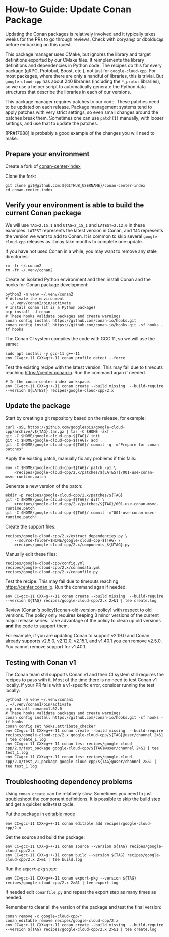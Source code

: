 # How-to Guide: Update Conan Package

Updating the Conan packages is relatively involved and it typically takes weeks
for the PRs to go through reviews. Check with coryan@ or dbolduc@ before
embarking on this quest.

This package manager uses CMake, but ignores the library and target definitions
exported by our CMake files. It reimplements the library definitions and
dependencies in Python code. The recipes do this for every package (gRPC,
Protobuf, Boost, etc.), not just for `google-cloud-cpp`. For most packages,
where there are only a handful of libraries, this is trivial. But
`google-cloud-cpp` has about 240 libraries (including the `*_protos` libraries),
so we use a helper script to automatically generate the Python data structures
that describe the libraries in each of our versions.

This package manager requires patches to our code. These patches need to be
updated on each release. Package management systems tend to apply patches with
very strict settings, so even small changes around the patches break them.
Sometimes one can use `patch(1)` manually, with looser settings, and use that to
update the patches.

\[PR#17988\] is probably a good example of the changes you will need to make.

## Prepare your environment

Create a fork of
[conan-center-index](https://github.com/conan-io/conan-center-index.git)

Clone the fork:

```shell
git clone git@github.com:${GITHUB_USERNAME}/conan-center-index
cd conan-center-index
```

## Verify your environment is able to build the current Conan package

We will use `TAG=2.15.1` and `UTAG=2_15_1` and `LATEST=2.12.0` in these
examples. `LATEST` represents the latest version in Conan, and `TAG` represents
the version we want to add to Conan. It is common to skip several
`google-cloud-cpp` releases as it may take months to complete one update.

If you have not used Conan in a while, you may want to remove any stale
directories:

```shell
rm -fr ~/.conan2
rm -fr ~/.venv/conan2
```

Create an isolated Python environment and then install Conan and the hooks for
Conan package development:

```shell
python3 -m venv ~/.venv/conan2
# Activate the environment
. ~/.venv/conan2/bin/activate
# Install conan (it is a Python package)
pip install -U conan
# These hooks validate packages and create warnings
conan config install https://github.com/conan-io/hooks.git
conan config install https://github.com/conan-io/hooks.git -sf hooks -tf hooks
```

The Conan CI system compiles the code with GCC 11, so we will use the same:

```shell
sudo apt install -y gcc-11 g++-11
env CC=gcc-11 CXX=g++-11 conan profile detect --force
```

Test the existing recipe with the latest version. This may fail due to timeouts
reaching https://center.conan.io. Run the command agan if needed.

```shell
# In the conan-center-index workspace.
env CC=gcc-11 CXX=g++-11 conan create --build missing  --build-require  --version ${LATEST} recipes/google-cloud-cpp/2.x
```

## Update the package

Start by creating a git repository based on the release, for example:

```shell
curl -sSL https://github.com/googleapis/google-cloud-cpp/archive/v${TAG}.tar.gz | tar -C $HOME -zxf -
git -C $HOME/google-cloud-cpp-${TAG}/ init
git -C $HOME/google-cloud-cpp-${TAG}/ add .
git -C $HOME/google-cloud-cpp-${TAG}/ commit -q -m"Prepare for conan patches"
```

Apply the existing patch, manually fix any problems if this fails:

```shell
env -C $HOME/google-cloud-cpp-${TAG}/ patch -p1 \
    <recipes/google-cloud-cpp/2.x/patches/${LATEST}/001-use-conan-msvc-runtime.patch
```

Generate a new version of the patch:

```shell
mkdir -p recipes/google-cloud-cpp/2.x/patches/${TAG}
git -C $HOME/google-cloud-cpp-${TAG}/ diff \
    >recipes/google-cloud-cpp/2.x/patches/${TAG}/001-use-conan-msvc-runtime.patch
git -C $HOME/google-cloud-cpp-${TAG}/ commit -m"001-use-conan-msvc-runtime.patch" .
```

Create the support files:

```shell
recipes/google-cloud-cpp/2.x/extract_dependencies.py \
    --source-folder=$HOME/google-cloud-cpp-${TAG} \
    >recipes/google-cloud-cpp/2.x/components_${UTAG}.py
```

Manually edit these files:

```shell
recipes/google-cloud-cpp/config.yml
recipes/google-cloud-cpp/2.x/conandata.yml
recipes/google-cloud-cpp/2.x/conanfile.py
```

Test the recipe. This may fail due to timeouts reaching https://center.conan.io.
Run the command agan if needed.

```shell
env CC=gcc-11 CXX=g++-11 conan create --build missing  --build-require  --version ${TAG} recipes/google-cloud-cpp/2.x 2>&1 | tee create.log
```

Review \[Conan's policy\]\[conan-old-version-policy\] with respect to old
versions. The policy only requires keeping 3 minor versions of the current major
release series. Take advantage of the policy to clean up old versions **and**
the code to support them.

For example, if you are updating Conan to support v2.19.0 and Conan already
supports v2.5.0, v2.12.0, v2.15.1, and v1.40.1 you can remove v2.5.0. You cannot
remove support for v1.40.1.

## Testing with Conan v1

The Conan team still supports Conan v1 and their CI system still requires the
recipes to pass with it. Most of the time there is no need to test Conan v1
locally. If your PR fails with a v1-specific error, consider running the test
locally:

```shell
python3 -m venv ~/.venv/conan1
. ~/.venv/conan1/bin/activate
pip install conan==1.62.0
# These hooks validate packages and create warnings
conan config install https://github.com/conan-io/hooks.git -sf hooks -tf hooks
conan config set hooks.attribute_checker
env CC=gcc-11 CXX=g++-11 conan create --build missing  --build-require  recipes/google-cloud-cpp/2.x google-cloud-cpp/${TAG}@user/channel 2>&1 | tee create_1.log
env CC=gcc-11 CXX=g++-11 conan test recipes/google-cloud-cpp/2.x/test_package google-cloud-cpp/${TAG}@user/channel 2>&1 | tee test_1.log
env CC=gcc-11 CXX=g++-11 conan test recipes/google-cloud-cpp/2.x/test_v1_package google-cloud-cpp/${TAG}@user/channel 2>&1 | tee test_1.log
```

## Troubleshooting dependency problems

Using `conan create` can be relatively slow. Sometimes you need to just
troubleshoot the component definitions. It is possible to skip the build step
and get a quicker edit+test cycle.

Put the package in
[editable mode](https://docs.conan.io/2/tutorial/developing_packages/editable_packages.html)

```shell
env CC=gcc-11 CXX=g++-11 conan editable add recipes/google-cloud-cpp/2.x
```

Get the source and build the package:

```shell
env CC=gcc-11 CXX=g++-11 conan source --version ${TAG} recipes/google-cloud-cpp/2.x
env CC=gcc-11 CXX=g++-11 conan build --version ${TAG} recipes/google-cloud-cpp/2.x 2>&1 | tee build.log
```

Run the `export-pkg` step:

```shell
env CC=gcc-11 CXX=g++-11 conan export-pkg --version ${TAG} recipes/google-cloud-cpp/2.x 2>&1 | tee export.log
```

If needed edit `conanfile.py` and repeat the export step as many times as
needed.

Remember to clear all the version of the package and test the final version:

```shell
conan remove -c google-cloud-cpp/*
conan editable remove recipes/google-cloud-cpp/2.x
env CC=gcc-11 CXX=g++-11 conan create --build missing  --build-require  --version ${TAG} recipes/google-cloud-cpp/2.x 2>&1 | tee create.log
```
